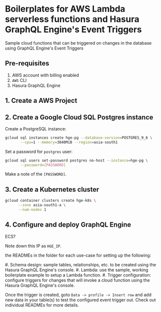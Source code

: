 # Boilerplates for AWS Lambda serverless functions and Hasura GraphQL Engine's Event Triggers
Sample cloud functions that can be triggered on changes in the database using GraphQL Engine's Event Triggers

## Pre-requisites

1. AWS  account with billing enabled
2. `AWS` CLI
3. Hasura GraphQL Engine

## 1. Create a AWS Project

## 2. Create a Google Cloud SQL Postgres instance

Create a PostgreSQL instance:

```bash
gcloud sql instances create hge-pg --database-version=POSTGRES_9_6 \
       --cpu=1 --memory=3840MiB --region=asia-south1
```

Set a password for `postgres` user:

```bash
gcloud sql users set-password postgres no-host --instance=hge-pg \
       --password=[PASSWORD]
```

Make a note of the `[PASSWORD]`.

## 3. Create a Kubernetes cluster

```bash
gcloud container clusters create hge-k8s \
      --zone asia-south1-a \
      --num-nodes 1
```

## 4. Configure and deploy GraphQL Engine

ECS?

Note down this IP as `HGE_IP`.

the READMEs in the folder for each use-case for setting up the following:

#. Schema design:  sample tables, relationships, etc. to be created using the Hasura GraphQL Engine's console.
#. Lambda: use the sample, working boilerplate example to setup a Lambda function.
#. Trigger configuration: configure triggers for changes that will invoke a cloud function using the Hasura GraphQL Engine's console.

Once the trigger is created, goto `Data -> profile -> Insert row` and add new data in your table(s) to test the configured event trigger out. Check out individual READMEs for more details.
